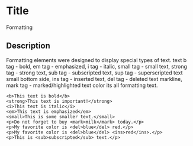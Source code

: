 # Title

Formatting

## Description

Formatting elements were designed to display special types of text. text b tag - bold, em tag - emphasized, i tag - italic, small tag - small text, strong tag - strong text, sub tag - subscripted text, sup tag - superscripted text small bottom side, ins tag - inserted text, del tag - deleted text markline, mark tag - marked/highlighted text color its all formatting text.

```
<b>This text is bold</b>
<strong>This text is important!</strong>
<i>This text is italic</i>
<em>This text is emphasized</em> 
<small>This is some smaller text.</small>
<p>Do not forget to buy <mark>milk</mark> today.</p>
<p>My favorite color is <del>blue</del> red.</p>
<p>My favorite color is <del>blue</del> <ins>red</ins>.</p>
<p>This is <sub>subscripted</sub> text.</p>
```
